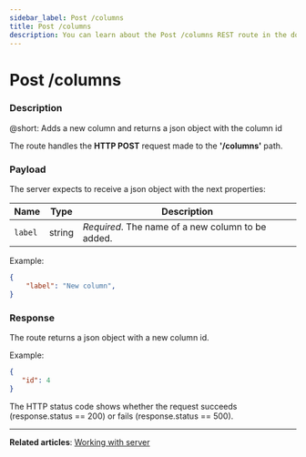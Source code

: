 ```yaml
---
sidebar_label: Post /columns
title: Post /columns
description: You can learn about the Post /columns REST route in the documentation of the DHTMLX JavaScript Kanban library. Browse developer guides and API reference, try out code examples and live demos, and download a free 30-day evaluation version of DHTMLX Kanban.
---
```


# Post /columns

### Description

@short: Adds a new column and returns a json object with the column id

The route handles the **HTTP POST** request made to the **'/columns'** path.

### Payload

The server expects to receive a json object with the next properties:

| Name       | Type        | Description |
| ----------- | ----------- | ----------- |
| `label`       |  string  | *Required*. The name of a new column to be added.|

Example:

~~~json
{
    "label": "New column",
}
~~~

### Response

The route returns a json object with a new column id.

Example:

~~~json
{ 
   "id": 4
}
~~~

The HTTP status code shows whether the request succeeds (response.status == 200) or fails (response.status == 500).

---

**Related articles**: [Working with server](guides/working_with_server.md)
